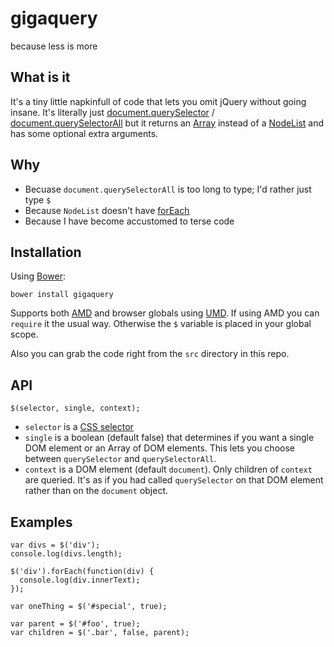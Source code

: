 # gigaquery

because less is more

## What is it

It's a tiny little napkinfull of code that lets you omit jQuery without going insane. It's literally just [document.querySelector](https://developer.mozilla.org/en-US/docs/Web/API/document.querySelector) /  [document.querySelectorAll](https://developer.mozilla.org/en-US/docs/Web/API/Document.querySelectorAll) but it returns an [Array](https://developer.mozilla.org/en-US/docs/Web/JavaScript/Reference/Global_Objects/Array) instead of a [NodeList](https://developer.mozilla.org/en-US/docs/Web/API/NodeList) and has some optional extra arguments.

## Why

* Becuase `document.querySelectorAll` is too long to type; I'd rather just type `$`
* Because `NodeList` doesn't have [forEach](https://developer.mozilla.org/en-US/docs/Web/JavaScript/Reference/Global_Objects/Array/forEach)
* Because I have become accustomed to terse code


## Installation

Using [Bower](http://bower.io/):

    bower install gigaquery
    
Supports both [AMD](http://requirejs.org/docs/whyamd.html) and browser globals using [UMD](https://github.com/umdjs/umd/blob/master/amdWeb.js). If using AMD you can `require` it the usual way. Otherwise the `$` variable is placed in your global scope.

Also you can grab the code right from the `src` directory in this repo.

## API

    $(selector, single, context);

* `selector` is a [CSS selector](https://developer.mozilla.org/en-US/docs/Web/Guide/CSS/Getting_Started/Selectors)
* `single` is a boolean (default false) that determines if you want a single DOM element or an Array of DOM elements. This lets you choose between `querySelector` and `querySelectorAll`.
* `context` is a DOM element (default `document`). Only children of `context` are queried. It's as if you had called `querySelector` on that DOM element rather than on the `document` object.

## Examples

    var divs = $('div');
    console.log(divs.length);

    $('div').forEach(function(div) {
      console.log(div.innerText);
    });

    var oneThing = $('#special', true);
    
    var parent = $('#foo', true);
    var children = $('.bar', false, parent);
